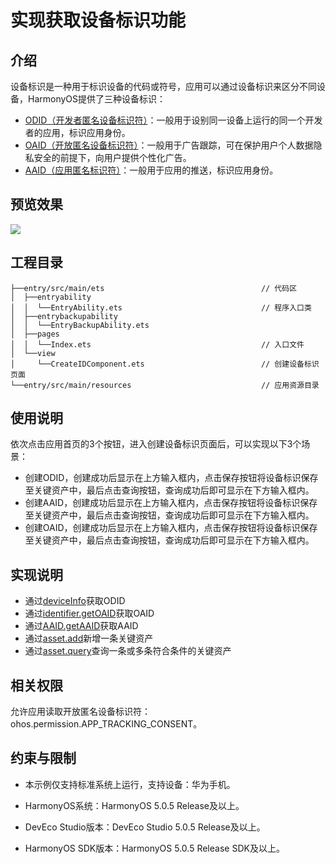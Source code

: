 # 实现获取设备标识功能

## 介绍
设备标识是一种用于标识设备的代码或符号，应用可以通过设备标识来区分不同设备，HarmonyOS提供了三种设备标识：
* [ODID（开发者匿名设备标识符）](https://developer.huawei.com/consumer/cn/doc/harmonyos-references/js-apis-device-info#属性)：一般用于设别同一设备上运行的同一个开发者的应用，标识应用身份。
* [OAID（开放匿名设备标识符）](https://developer.huawei.com/consumer/cn/doc/harmonyos-guides/oaid-service)：一般用于广告跟踪，可在保护用户个人数据隐私安全的前提下，向用户提供个性化广告。
* [AAID（应用匿名标识符）](https://developer.huawei.com/consumer/cn/doc/harmonyos-guides/push-get-aaid)：一般用于应用的推送，标识应用身份。

## 预览效果
![](./screenshots/device/Effect.gif)

## 工程目录
``` 
├──entry/src/main/ets                                   // 代码区
│  ├──entryability
│  │  └──EntryAbility.ets                               // 程序入口类
│  ├──entrybackupability
│  │  └──EntryBackupAbility.ets
│  ├──pages                              
│  │  └──Index.ets                                      // 入口文件
│  └──view
│     └──CreateIDComponent.ets                          // 创建设备标识页面
└──entry/src/main/resources                             // 应用资源目录
``` 
## 使用说明
依次点击应用首页的3个按钮，进入创建设备标识页面后，可以实现以下3个场景：
* 创建ODID，创建成功后显示在上方输入框内，点击保存按钮将设备标识保存至关键资产中，最后点击查询按钮，查询成功后即可显示在下方输入框内。
* 创建AAID，创建成功后显示在上方输入框内，点击保存按钮将设备标识保存至关键资产中，最后点击查询按钮，查询成功后即可显示在下方输入框内。
* 创建OAID，创建成功后显示在上方输入框内，点击保存按钮将设备标识保存至关键资产中，最后点击查询按钮，查询成功后即可显示在下方输入框内。

## 实现说明
* 通过[deviceInfo](https://developer.huawei.com/consumer/cn/doc/harmonyos-references/js-apis-device-info#属性)获取ODID
* 通过[identifier.getOAID](https://developer.huawei.com/consumer/cn/doc/harmonyos-references/js-apis-oaid#identifiergetoaid)获取OAID
* 通过[AAID.getAAID](https://developer.huawei.com/consumer/cn/doc/harmonyos-references/push-aaid-api#section573317917425)获取AAID
* 通过[asset.add](https://developer.huawei.com/consumer/cn/doc/harmonyos-references/js-apis-asset#assetadd)新增一条关键资产
* 通过[asset.query](https://developer.huawei.com/consumer/cn/doc/harmonyos-references/js-apis-asset#assetquery)查询一条或多条符合条件的关键资产

## 相关权限
允许应用读取开放匿名设备标识符：ohos.permission.APP_TRACKING_CONSENT。

## 约束与限制
* 本示例仅支持标准系统上运行，支持设备：华为手机。

* HarmonyOS系统：HarmonyOS 5.0.5 Release及以上。

* DevEco Studio版本：DevEco Studio 5.0.5 Release及以上。

* HarmonyOS SDK版本：HarmonyOS 5.0.5 Release SDK及以上。